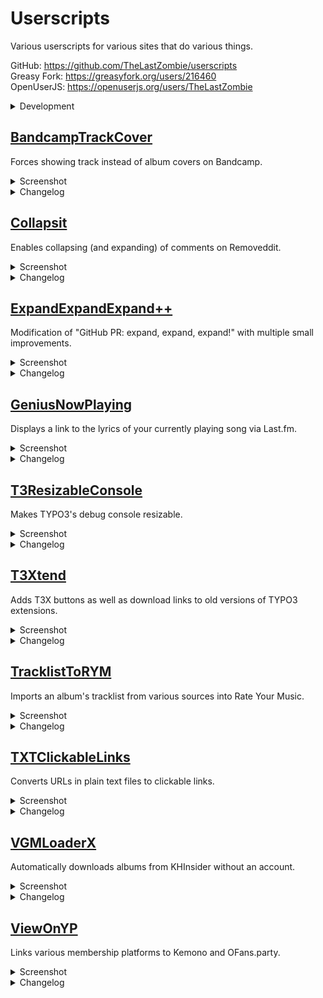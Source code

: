 # Userscripts

Various userscripts for various sites that do various things.

GitHub: https://github.com/TheLastZombie/userscripts  
Greasy Fork: https://greasyfork.org/users/216460  
OpenUserJS: https://openuserjs.org/users/TheLastZombie

<details>

<summary>Development</summary>

```Bash
git config core.hooksPath utils/.githooks # Automatically lint files (requires Node.js)
editor user/Example.user.js               # Edit any userscript (.user.js) files
editor README.md                          # Add or update the README descriptions and changelogs
```

</details>

## [BandcampTrackCover](https://raw.github.com/TheLastZombie/userscripts/master/user/BandcampTrackCover.user.js) <img width="16px" height="16px" src="https://raw.githubusercontent.com/TheLastZombie/userscripts/master/icons/BandcampTrackCover.png">

Forces showing track instead of album covers on Bandcamp.

<details>

<summary>Screenshot</summary>

![](https://raw.githubusercontent.com/TheLastZombie/userscripts/master/previews/BandcampTrackCover.png)

</details>

<details>

<summary>Changelog</summary>

### Version 1.0.6
- Add `@copyright` to metadata block
- Add URL to `@license` in metadata block
- Add anchor to homepage URL
- Add OpenUserJS metadata block

### Version 1.0.5
- Remove jQuery dependency

### Version 1.0.4
- Add `@supportURL` to metadata block
- Add `@updateURL` to metadata block
- Move script to subfolder (with symlink)
- Add MIT/Expat license and notice for LibreJS
- Move icon to GitHub repository
- Use JavaScript Standard style

### Version 1.0.3
- Add userscript icon
- Add German description
- Add homepage URL

### Version 1.0.2
- Fix [#1](https://github.com/TheLastZombie/userscripts/issues/1) and [#2](https://github.com/TheLastZombie/userscripts/issues/2)
- Remove jQuery dependency

### Version 1.0.1
- Add `@downloadURL`

### Version 1.0.0
- Initial release

</details>

## [Collapsit](https://raw.github.com/TheLastZombie/userscripts/master/user/Collapsit.user.js) <img width="16px" height="16px" src="https://raw.githubusercontent.com/TheLastZombie/userscripts/master/icons/Collapsit.ico">

Enables collapsing (and expanding) of comments on Removeddit.

<details>

<summary>Screenshot</summary>

![](https://raw.githubusercontent.com/TheLastZombie/userscripts/master/previews/Collapsit.png)

</details>

<details>

<summary>Changelog</summary>

### Version 1.0.3
- Fix scrolling to top on click
- Remove jQuery dependency

### Version 1.0.2
- Add `@copyright` to metadata block
- Add URL to `@license` in metadata block
- Add anchor to homepage URL
- Add OpenUserJS metadata block

### Version 1.0.1
- Add `@supportURL` to metadata block
- Add `@updateURL` to metadata block
- Move script to subfolder (with symlink)
- Add MIT/Expat license and notice for LibreJS
- Move icon to GitHub repository
- Use JavaScript Standard style

### Version 1.0.0
- Initial release

</details>

## [ExpandExpandExpand++](https://raw.github.com/TheLastZombie/userscripts/master/user/ExpandExpandExpand++.user.js)  <img width="16px" height="16px" src="https://raw.githubusercontent.com/TheLastZombie/userscripts/master/icons/ExpandExpandExpand++.png">

Modification of "GitHub PR: expand, expand, expand!" with multiple small improvements.

<details>

<summary>Screenshot</summary>

![](https://raw.githubusercontent.com/TheLastZombie/userscripts/master/previews/ExpandExpandExpand++.gif)

</details>

<details>

<summary>Changelog</summary>

### Version 1.0.4
- Add `@copyright` to metadata block
- Add URL to `@license` in metadata block
- Add anchor to homepage URL
- Add OpenUserJS metadata block

### Version 1.0.3
- Re-lint using JavaScript Standard style 16

### Version 1.0.2
- Remove jQuery dependency

### Version 1.0.1
- Add `@supportURL` to metadata block
- Add `@updateURL` to metadata block
- Move script to subfolder (with symlink)
- Add MIT/Expat license and notice for LibreJS
- Move icon to GitHub repository
- Use JavaScript Standard style

### Version 1.0.0
- Initial release

</details>

## [GeniusNowPlaying](https://raw.github.com/TheLastZombie/userscripts/master/user/GeniusNowPlaying.user.js) <img width="16px" height="16px" src="https://raw.githubusercontent.com/TheLastZombie/userscripts/master/icons/GeniusNowPlaying.ico">

Displays a link to the lyrics of your currently playing song via Last.fm.

<details>

<summary>Screenshot</summary>

![](https://raw.githubusercontent.com/TheLastZombie/userscripts/master/previews/GeniusNowPlaying.png)

</details>

<details>

<summary>Changelog</summary>

### Version 1.1.4
- Add `@copyright` to metadata block
- Add URL to `@license` in metadata block
- Add anchor to homepage URL
- Add OpenUserJS metadata block

### Version 1.1.3
- Remove jQuery dependency

### Version 1.1.2
- Re-lint using JavaScript Standard style 16

### Version 1.1.1
- Fix await outside of async function

### Version 1.1.0
- Store preferences in userscript storage

### Version 1.0.9
- Add `@supportURL` to metadata block
- Add `@updateURL` to metadata block
- Move script to subfolder (with symlink)
- Add MIT/Expat license and notice for LibreJS
- Move icon to GitHub repository
- Use JavaScript Standard style

### Version 1.0.8
- Fix [#5](https://github.com/TheLastZombie/userscripts/issues/5)

### Version 1.0.7
- Add German description
- Add homepage URL
- Update jQuery to 3.5.1

### Version 1.0.6
- Update selector classes

### Version 1.0.5
- Make selectors less strict

### Version 1.0.4
- Update selector classes

### Version 1.0.3
- Add API fallback values

### Version 1.0.2
- Update selector classes

### Version 1.0.1
- Add `@downloadURL`

### Version 1.0.0
- Initial release

</details>

## [T3ResizableConsole](https://raw.github.com/TheLastZombie/userscripts/master/user/T3ResizableConsole.user.js) <img width="16px" height="16px" src="https://raw.githubusercontent.com/TheLastZombie/userscripts/master/icons/T3ResizableConsole.png">

Makes TYPO3's debug console resizable.

<details>

<summary>Screenshot</summary>

![](https://raw.githubusercontent.com/TheLastZombie/userscripts/master/previews/T3ResizableConsole.png)

</details>

<details>

<summary>Changelog</summary>

### Version 1.0.3
- Add `@copyright` to metadata block
- Add URL to `@license` in metadata block
- Add anchor to homepage URL
- Add OpenUserJS metadata block

### Version 1.0.2
- Add `@supportURL` to metadata block
- Add `@updateURL` to metadata block
- Move script to subfolder (with symlink)
- Add MIT/Expat license and notice for LibreJS
- Move icon to GitHub repository
- Use JavaScript Standard style

### Version 1.0.1
- Fix `resizestart` and `resizeend` events not working

### Version 1.0.0
- Initial release

</details>

## [T3Xtend](https://raw.github.com/TheLastZombie/userscripts/master/user/T3Xtend.user.js) <img width="16px" height="16px" src="https://raw.githubusercontent.com/TheLastZombie/userscripts/master/icons/T3Xtend.ico">

Adds T3X buttons as well as download links to old versions of TYPO3 extensions.

<details>

<summary>Screenshot</summary>

![](https://raw.githubusercontent.com/TheLastZombie/userscripts/master/previews/T3Xtend.png)

</details>

<details>

<summary>Changelog</summary>

### Version 1.2.4
- Fix undefined alert message on command copy

### Version 1.2.3
- Fix replacement of documentation links

### Version 1.2.2
- Fix buttons not containing any text
- Fix download URLs not being replaced

### Version 1.2.1
- Add `@copyright` to metadata block
- Add URL to `@license` in metadata block
- Add anchor to homepage URL
- Add OpenUserJS metadata block

### Version 1.2.0
- Replace to-be-deleted documentation links

### Version 1.1.4
- Remove jQuery dependency
- Re-lint using JavaScript Standard style 16

### Version 1.1.3
- Add `@supportURL` to metadata block
- Add `@updateURL` to metadata block
- Move script to subfolder (with symlink)
- Add MIT/Expat license and notice for LibreJS
- Move icon to GitHub repository
- Use JavaScript Standard style

### Version 1.1.2
- Add userscript icon
- Add German description
- Add homepage URL

### Version 1.1.1
- Don't add Composer buttons if extension is not available via Composer

### Version 1.1.0
- Add Composer command buttons
- Fix top border offset

### Version 1.0.1
- Don't display incorrect download size

### Version 1.0.0
- Initial release

</details>

## [TracklistToRYM](https://raw.github.com/TheLastZombie/userscripts/master/user/TracklistToRYM.user.js) <img width="16px" height="16px" src="https://raw.githubusercontent.com/TheLastZombie/userscripts/master/icons/TracklistToRYM.png">

Imports an album's tracklist from various sources into Rate Your Music.

<details>

<summary>Screenshot</summary>

![](https://raw.githubusercontent.com/TheLastZombie/userscripts/master/previews/TracklistToRYM.gif)

</details>

<details>

<summary>Changelog</summary>

### Version 1.21.2
- Fix Apple Music support

### Version 1.21.1
- Fix Rate Your Music track title extraction

### Version 1.21.0
- Redesign main interface
- Improve margins in settings
- Allow dismissal of messages
- Add invert selection button to site management
- Notify when switching sites

### Version 1.20.0
- Add Kingdom Hearts Insider support
- Add Internet Archive support

### Version 1.19.0
- Add Napster support
- Add Sonemic support
- Discard current artists on new import
- Disable import button while import is in progress

### Version 1.18.0
- Add button to reset settings
- Prevent scrolling of page while settings are open
- Fix settings menu position for site redesign
- Add `@copyright` to metadata block
- Add URL to `@license` in metadata block
- Add anchor to homepage URL
- Add OpenUserJS metadata block

### Version 1.17.1
- Update a-tisket URL

### Version 1.17.0
- Add a-tisket support
- Improve length parsing

### Version 1.16.0
- Add automatic input of artist name
- Add automatic input of release title
- Make site selection labels clickable

### Version 1.15.0
- Add artist extraction (not used yet)
- Add album extraction (not used yet)

### Version 1.14.0
- Add VGMdb support
- Improve length parsing
- Fix `regex` extractor
- Fix MusicBrainz track number extraction
- Fix MusicBrainz unknown length extraction
- Remove unused `@connect` rule

### Version 1.13.1
- Fix script breaking if unsupported site is set as default

### Version 1.13.0
- Fix Amazon support
- Fix Rate Your Music support
- Improve length parsing
- Prefix URLs with https:// if neccessary
- Remove Beatport Classic support
- Remove Google Play support

### Version 1.12.2
- Re-lint using JavaScript Standard style 16

### Version 1.12.1
- Fix placeholder not updating

### Version 1.12.0
- Add Rate Your Music support
- Rewrite site selection to settings menu
- Add setting for default site
- Make automatic site guessing optional
- Improve message format, style and code
- Store preferences in userscript storage
- Add support for URL transformers

### Version 1.11.1
- Allow scrolling in site selection menu

### Version 1.11.0
- Add Vinyl Digital support
- Add enabling/disabling of sites
- Improve confusing wording (sites/sources)
- Fix error parsing undefined length

### Version 1.10.1
- Add `@updateURL` to metadata block
- Move script to subfolder (with symlink)
- Move icon to GitHub repository
- Use JavaScript Standard style

### Version 1.10.0
- Add `json` extractor
- Add length support for Beatport Classic
- Add length support for Free Music Archive
- Fix [#6](https://github.com/TheLastZombie/userscripts/issues/6)
- Fix GitHub issue URL shown if extractor is invalid
- Modularize common actions
- Improve string parsing and conversion
- Revert: Add advanced documentation

### Version 1.9.0
- Add support for multiple extractors
- Add `regex` extractor
- Add YouTube Music support
- Add advanced documentation
- Add `@supportURL` to metadata block
- Add MIT/Expat license and notice for LibreJS

### Version 1.8.0
- Add Amazon support
- Add Beatport Classic support
- Add Free Music Archive support
- Add Loot.co.za support
- Add Naxos Records support

### Version 1.7.0
- Add Qobuz support

### Version 1.6.1
- Add Greasemonkey 4 polyfill

### Version 1.6.0
- Add AllMusic support
- Add Beatport support
- Add Google Play support
- Add Juno Download support
- Add Metal Archives support
- Add Musik-Sammler support
- Modify modal width
- Remove periods from indices
- Only use first matched element
- Clone to allow access to children
- Use name instead of ID

### Version 1.5.1
- Add missing last.fm `@connect` key

### Version 1.5.0
- Add Last.fm support
- Warn if URL does not match placeholder
- Improve Apple Music placeholder
- Remove info message if no tracks were found

### Version 1.4.0
- Fix [#4](https://github.com/TheLastZombie/userscripts/issues/4)

### Version 1.3.3
- Add userscript icon
- Add German description
- Add homepage URL

### Version 1.3.2
- Fix quotes around error message attributes

### Version 1.3.1
- Improve Discogs parent selector

### Version 1.3.0
- Add Deezer support
- Add Genius support
- Add MusicBrainz support
- Add URL to sources option
- Append instead of replace option
- Clear input on submit
- Remove leading zeros
- Store data in JSON object
- General code cleanup
- Improve error handling

### Version 1.2.0
- Modify modal width
- Add URL placeholders
- Improve success and error messages

### Version 1.1.2
- Update Apple Music selectors

### Version 1.1.1
- Improve Discogs title selector

### Version 1.1.0
- Add Apple Music support
- Improve parent selector
- Improve status and error messages

### Version 1.0.0
- Initial release

</details>

## [TXTClickableLinks](https://raw.github.com/TheLastZombie/userscripts/master/user/TXTClickableLinks.user.js) <img width="16px" height="16px" src="https://raw.githubusercontent.com/TheLastZombie/userscripts/master/icons/TXTClickableLinks.png">

Converts URLs in plain text files to clickable links.

<details>

<summary>Screenshot</summary>

![](https://raw.githubusercontent.com/TheLastZombie/userscripts/master/previews/TXTClickableLinks.gif)

</details>

<details>

<summary>Changelog</summary>

### Version 1.0.0
- Initial release

</details>

## [VGMLoaderX](https://raw.github.com/TheLastZombie/userscripts/master/user/VGMLoaderX.user.js) <img width="16px" height="16px" src="https://raw.githubusercontent.com/TheLastZombie/userscripts/master/icons/VGMLoaderX.ico">

Automatically downloads albums from KHInsider without an account.

<details>

<summary>Screenshot</summary>

![](https://raw.githubusercontent.com/TheLastZombie/userscripts/master/previews/VGMLoaderX.gif)

</details>

<details>

<summary>Changelog</summary>

### Version 1.0.1
- Use zip.js and FileSaver.js from jsDelivr to allow upload to Greasy Fork

### Version 1.0.0
- Initial release

</details>

## [ViewOnYP](https://raw.github.com/TheLastZombie/userscripts/master/user/ViewOnYP.user.js) <img width="16px" height="16px" src="https://raw.githubusercontent.com/TheLastZombie/userscripts/master/icons/ViewOnYP.ico">

Links various membership platforms to Kemono and OFans.party.

<details>

<summary>Screenshot</summary>

![](https://raw.githubusercontent.com/TheLastZombie/userscripts/master/previews/ViewOnYP.gif)

</details>

<details>

<summary>Changelog</summary>

### Version 2.3.2
- Fix pop-up line breaks

### Version 2.3.1
- Fix Patreon support

### Version 2.3.0
- Add OnlyFans → OFans.party (.onion) support

### Version 2.2.1
- Add `@copyright` to metadata block
- Add URL to `@license` in metadata block
- Add anchor to homepage URL
- Add OpenUserJS metadata block

### Version 2.2.0
- Add OnlyFans → OFans.party support
- Add menu option to clear cache
- Under-the-hood simplifications and improvements

### Version 2.1.0
- Fix [#9](https://github.com/TheLastZombie/userscripts/issues/9)
- Fix compatibility with Dark Reader
- Remove yiff.party support

### Version 2.0.0
- Use overlay instead of inserting (fixes Patreon → yiff.party)
- Add DLsite → Kemono support
- Add Fantia → yiff.party support
- Add Gumroad → Kemono support
- Add Patreon → Kemono support
- Add pixivFANBOX → Kemono support
- Add SubscribeStar → Kemono support
- Use native JS instead of jQuery

### Version 1.0.4
- Add `@supportURL` to metadata block
- Add `@updateURL` to metadata block
- Move script to subfolder (with symlink)
- Add MIT/Expat license and notice for LibreJS
- Move icon to GitHub repository
- Use JavaScript Standard style

### Version 1.0.3
- Add userscript icon
- Add German description
- Add homepage URL
- Update jQuery to 3.5.1

### Version 1.0.2
- Update selector classes

### Version 1.0.1
- Fix [#3](https://github.com/TheLastZombie/userscripts/issues/3)

### Version 1.0.0
- Initial release

</details>
